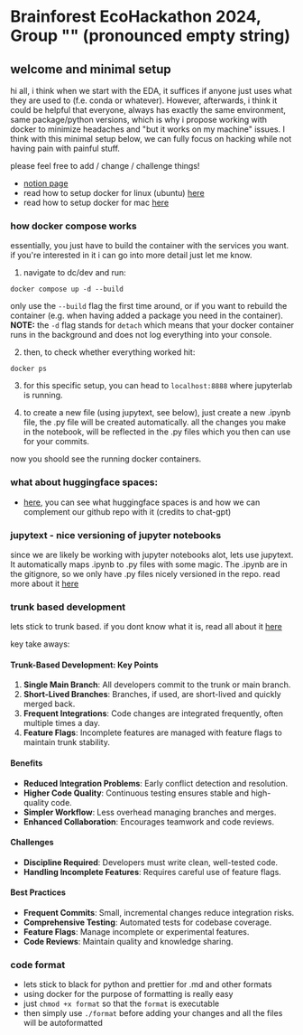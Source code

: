 # Brainforest EcoHackathon 2024, Group "" (pronounced empty string)

## welcome and minimal setup

hi all,
i think when we start with the EDA, it suffices if anyone just uses what they are used to (f.e. conda or whatever). However, afterwards, i think it could be helpful that everyone, always has exactly the same environment, same package/python versions, which is why i propose working with docker to minimize headaches and "but it works on my machine" issues. I think with this minimal setup below, we can fully focus on hacking while not having pain with painful stuff.

please feel free to add / change / challenge things!

- [notion page](https://glamorous-shawl-578.notion.site/Bird-Chirp-Classification-d7b3f86b0c114188b2782bd9b3d78c35)
- read how to setup docker for linux (ubuntu) [here](./docs/docker-setup.md)
- read how to setup docker for mac [here](https://docs.docker.com/desktop/install/mac-install/)

### how docker compose works

essentially, you just have to build the container with the services you want. if you're interested in it i can go into more detail just let me know.

1. navigate to dc/dev and run:

```
docker compose up -d --build
```

only use the `--build` flag the first time around, or if you want to rebuild the container (e.g. when having added a package you need in the container). **NOTE:** the `-d` flag stands for `detach` which means that your docker container runs in the background and does not log everything into your console.

2. then, to check whether everything worked hit:

```
docker ps
```

3. for this specific setup, you can head to `localhost:8888` where jupyterlab is running.

4. to create a new file (using jupytext, see below), just create a new .ipynb file, the .py file will be created automatically. all the changes you make in the notebook, will be reflected in the .py files which you then can use for your commits.

now you shoold see the running docker containers.

### what about huggingface spaces:

- [here](./docs/huggingface-spaces.md), you can see what huggingface spaces is and how we can complement our github repo with it (credits to chat-gpt)

### jupytext - nice versioning of jupyter notebooks

since we are likely be working with jupyter notebooks alot, lets use jupytext. It automatically maps .ipynb to .py files with some magic. The .ipynb are in the gitignore, so we only have .py files nicely versioned in the repo. read more about it [here](https://jupytext.readthedocs.io/en/latest/)

### trunk based development

lets stick to trunk based. if you dont know what it is, read all about it [here](https://trunkbaseddevelopment.com/)

key take aways:

#### Trunk-Based Development: Key Points

1. **Single Main Branch**: All developers commit to the trunk or main branch.
2. **Short-Lived Branches**: Branches, if used, are short-lived and quickly merged back.
3. **Frequent Integrations**: Code changes are integrated frequently, often multiple times a day.
4. **Feature Flags**: Incomplete features are managed with feature flags to maintain trunk stability.

#### Benefits

- **Reduced Integration Problems**: Early conflict detection and resolution.
- **Higher Code Quality**: Continuous testing ensures stable and high-quality code.
- **Simpler Workflow**: Less overhead managing branches and merges.
- **Enhanced Collaboration**: Encourages teamwork and code reviews.

#### Challenges

- **Discipline Required**: Developers must write clean, well-tested code.
- **Handling Incomplete Features**: Requires careful use of feature flags.

#### Best Practices

- **Frequent Commits**: Small, incremental changes reduce integration risks.
- **Comprehensive Testing**: Automated tests for codebase coverage.
- **Feature Flags**: Manage incomplete or experimental features.
- **Code Reviews**: Maintain quality and knowledge sharing.

### code format

- lets stick to black for python and prettier for .md and other formats
- using docker for the purpose of formatting is really easy
- just `chmod +x format` so that the `format` is executable
- then simply use `./format` before adding your changes and all the files will be autoformatted
